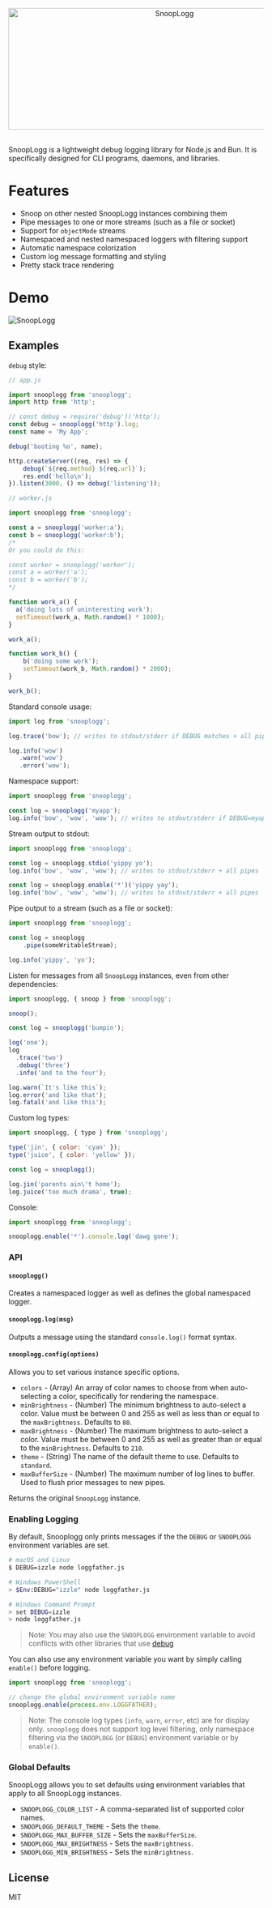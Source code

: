 <br>
<div align="center">
	<img width="640" height="240" src="media/SnoopLogg.webp" alt="SnoopLogg">
</div>
<br>

SnoopLogg is a lightweight debug logging library for Node.js and Bun. It is
specifically designed for CLI programs, daemons, and libraries.

# Features

 - Snoop on other nested SnoopLogg instances combining them
 - Pipe messages to one or more streams (such as a file or socket)
 - Support for `objectMode` streams
 - Namespaced and nested namespaced loggers with filtering support
 - Automatic namespace colorization
 - Custom log message formatting and styling
 - Pretty stack trace rendering

# Demo

![SnoopLogg](demo/screenshot.png)

## Examples

`debug` style:

```js
// app.js

import snooplogg from 'snooplogg';
import http from 'http';

// const debug = require('debug')('http');
const debug = snooplogg('http').log;
const name = 'My App';

debug('booting %o', name);

http.createServer((req, res) => {
	debug(`${req.method} ${req.url}`);
	res.end('hello\n');
}).listen(3000, () => debug('listening'));
```

```js
// worker.js

import snooplogg from 'snooplogg';

const a = snooplogg('worker:a');
const b = snooplogg('worker:b');
/*
Or you could do this:

const worker = snooplogg('worker');
const a = worker('a');
const b = worker('b');
*/

function work_a() {
  a('doing lots of uninteresting work');
  setTimeout(work_a, Math.random() * 1000);
}

work_a();

function work_b() {
	b('doing some work');
	setTimeout(work_b, Math.random() * 2000);
}

work_b();
```

Standard console usage:

```js
import log from 'snooplogg';

log.trace('bow'); // writes to stdout/stderr if DEBUG matches + all pipes

log.info('wow')
   .warn('wow')
   .error('wow');
```

Namespace support:

```js
import snooplogg from 'snooplogg';

const log = snooplogg('myapp');
log.info('bow', 'wow', 'wow'); // writes to stdout/stderr if DEBUG=myapp + all pipes
```

Stream output to stdout:

```js
import snooplogg from 'snooplogg';

const log = snooplogg.stdio('yippy yo');
log.info('bow', 'wow', 'wow'); // writes to stdout/stderr + all pipes

const log = snooplogg.enable('*')('yippy yay');
log.info('bow', 'wow', 'wow'); // writes to stdout/stderr + all pipes
```

Pipe output to a stream (such as a file or socket):

```js
import snooplogg from 'snooplogg';

const log = snooplogg
	.pipe(someWritableStream);

log.info('yippy', 'yo');
```

Listen for messages from all `SnoopLogg` instances, even from other dependencies:

```js
import snooplogg, { snoop } from 'snooplogg';

snoop();

const log = snooplogg('bumpin');

log('one');
log
  .trace('two')
  .debug('three')
  .info('and to the four');

log.warn(`It's like this`);
log.error('and like that');
log.fatal('and like this');
```

Custom log types:

```js
import snooplogg, { type } from 'snooplogg';

type('jin', { color: 'cyan' });
type('juice', { color: 'yellow' });

const log = snooplogg();

log.jin('parents ain\'t home');
log.juice('too much drama', true);
```

Console:

```js
import snooplogg from 'snooplogg';

snooplogg.enable('*').console.log('dawg gone');
```

### API

#### `snooplogg()`

Creates a namespaced logger as well as defines the global namespaced logger.

#### `snooplogg.log(msg)`

Outputs a message using the standard `console.log()` format syntax.

#### `snooplogg.config(options)`

Allows you to set various instance specific options.

* `colors` - (Array) An array of color names to choose from when auto-selecting a color,
  specifically for rendering the namespace.
* `minBrightness` - (Number) The minimum brightness to auto-select a color. Value must be between 0
  and 255 as well as less than or equal to the `maxBrightness`. Defaults to `80`.
* `maxBrightness` - (Number) The maximum brightness to auto-select a color. Value must be between 0
  and 255 as well as greater than or equal to the `minBrightness`. Defaults to `210`.
* `theme` - (String) The name of the default theme to use. Defaults to `standard`.
* `maxBufferSize` - (Number) The maximum number of log lines to buffer. Used to flush prior messages
  to new pipes.

Returns the original `SnoopLogg` instance.

### Enabling Logging

By default, Snooplogg only prints messages if the the `DEBUG` or `SNOOPLOGG` environment variables
are set.

```bash
# macOS and Linux
$ DEBUG=izzle node loggfather.js

# Windows PowerShell
> $Env:DEBUG="izzle" node loggfather.js

# Windows Command Prompt
> set DEBUG=izzle
> node loggfather.js
```

> Note: You may also use the `SNOOPLOGG` environment variable to avoid conflicts
> with other libraries that use [debug](https://www.npmjs.com/package/debug)

You can also use any environment variable you want by simply calling `enable()` before logging.

```js
import snooplogg from 'snooplogg';

// change the global environment variable name
snooplogg.enable(process.env.LOGGFATHER);
```

> Note: The console log types (`info`, `warn`, `error`, etc) are for display only. `snooplogg` does
> not support log level filtering, only namespace filtering via the `SNOOPLOGG` (or `DEBUG`)
> environment variable or by `enable()`.

### Global Defaults

SnoopLogg allows you to set defaults using environment variables that apply to all SnoopLogg
instances.

* `SNOOPLOGG_COLOR_LIST` - A comma-separated list of supported color names.
* `SNOOPLOGG_DEFAULT_THEME` - Sets the `theme`.
* `SNOOPLOGG_MAX_BUFFER_SIZE` - Sets the `maxBufferSize`.
* `SNOOPLOGG_MAX_BRIGHTNESS` - Sets the `maxBrightness`.
* `SNOOPLOGG_MIN_BRIGHTNESS` - Sets the `minBrightness`.

## License

MIT
